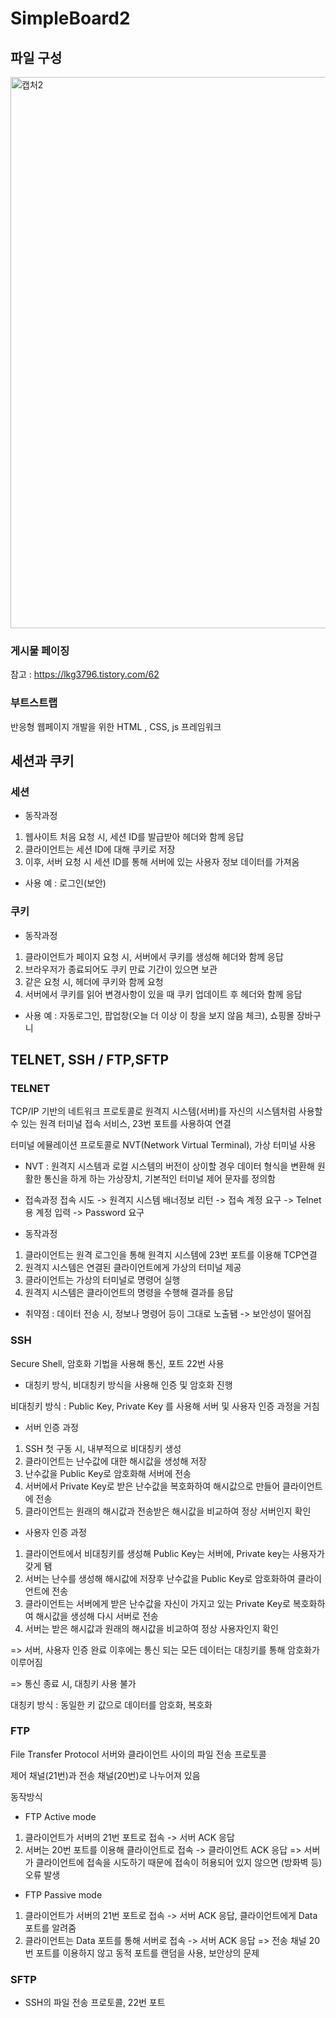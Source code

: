 # SimpleBoard2
## 파일 구성
<img width="882" alt="캡처2" src="https://user-images.githubusercontent.com/58197075/96426222-e9cd9e00-1237-11eb-8391-b404b6c3c491.PNG">

### 게시물 페이징
참고 : https://lkg3796.tistory.com/62

### 부트스트랩
반응형 웹페이지 개발을 위한 HTML , CSS, js 프레임워크 

## 세션과 쿠키
### 세션

- 동작과정
1. 웹사이트 처음 요청 시, 세션 ID를 발급받아 헤더와 함께 응답 
2. 클라이언트는 세션 ID에 대해 쿠키로 저장
3. 이후, 서버 요청 시 세션 ID를 통해 서버에 있는 사용자 정보 데이터를 가져옴

- 사용 예 :
로그인(보안)

### 쿠키

- 동작과정
1. 클라이언트가 페이지 요청 시, 서버에서 쿠키를 생성해 헤더와 함께 응답
2. 브라우저가 종료되어도 쿠키 만료 기간이 있으면 보관
3. 같은 요청 시, 헤더에 쿠키와 함께 요청
4. 서버에서 쿠키를 읽어 변경사항이 있을 때 쿠키 업데이트 후 헤더와 함께 응답

- 사용 예 :
자동로그인,
팝업창(오늘 더 이상 이 창을 보지 않음 체크),
쇼핑몰 장바구니

## TELNET, SSH / FTP,SFTP

### TELNET

TCP/IP 기반의 네트워크 프로토콜로 원격지 시스템(서버)를 자신의 시스템처럼 사용할 수 있는 원격 터미널 접속 서비스, 23번 포트를 사용하여 연결 

터미널 에뮬레이션 프로토콜로 NVT(Network Virtual Terminal), 가상 터미널 사용
- NVT : 원격지 시스템과 로컬 시스템의 버전이 상이할 경우 데이터 형식을 변환해 원활한 통신을 하게 하는 가상장치, 기본적인 터미널 제어 문자를 정의함

- 접속과정 
접속 시도 -> 원격지 시스템 배너정보 리턴 -> 접속 계정 요구 -> Telnet용 계정 입력 -> Password 요구

- 동작과정
1. 클라이언트는 원격 로그인을 통해 원격지 시스템에 23번 포트를 이용해 TCP연결
2. 원격지 시스템은 연결된 클라이언트에게 가상의 터미널 제공
3. 클라이언트는 가상의 터미널로 명령어 실행
4. 원격지 시스템은 클라이언트의 명령을 수행해 결과를 응답
- 취약점 : 데이터 전송 시, 정보나 명령어 등이 그대로 노출됌 -> 보안성이 떨어짐

### SSH
Secure Shell, 암호화 기법을 사용해 통신, 포트 22번 사용

- 대칭키 방식, 비대칭키 방식을 사용해 인증 및 암호화 진행

비대칭키 방식 : Public Key, Private Key 를 사용해 서버 및 사용자 인증 과정을 거침 

- 서버 인증 과정
1. SSH 첫 구동 시, 내부적으로 비대칭키 생성
2. 클라이언트는 난수값에 대한 해시값을 생성해 저장
3. 난수값을 Public Key로 암호화해 서버에 전송
4. 서버에서 Private Key로 받은 난수값을 복호화하여 해시값으로 만들어 클라이언트에 전송
5. 클라이언트는 원래의 해시값과 전송받은 해시값을 비교하여 정상 서버인지 확인 

- 사용자 인증 과정
1. 클라이언트에서 비대칭키를 생성해 Public Key는 서버에, Private key는 사용자가 갖게 됌 
2. 서버는 난수를 생성해 해시값에 저장후 난수값을 Public Key로 암호화하여 클라이언트에 전송
3. 클라이언트는 서버에게 받은 난수값을 자신이 가지고 있는 Private Key로 복호화하여 해시값을 생성해 다시 서버로 전송
4. 서버는 받은 해시값과 원래의 해시값을 비교하여 정상 사용자인지 확인 

=> 서버, 사용자 인증 완료 이후에는 통신 되는 모든 데이터는 대칭키를 통해 암호화가 이루어짐

=> 통신 종료 시, 대칭키 사용 불가 

대칭키 방식 : 동일한 키 값으로 데이터를 암호화, 복호화

### FTP
File Transfer Protocol 서버와 클라이언트 사이의 파일 전송 프로토콜

제어 채널(21번)과 전송 채널(20번)로 나누어져 있음

동작방식

- FTP Active mode
1. 클라이언트가 서버의 21번 포트로 접속 -> 서버 ACK 응답
2. 서버는 20번 포트를 이용해 클라이언트로 접속 -> 클라이언트 ACK 응답
=> 서버가 클라이언트에 접속을 시도하기 때문에 접속이 허용되어 있지 않으면 (방화벽 등) 오류 발생 

- FTP Passive mode 
1. 클라이언트가 서버의 21번 포트로 접속 -> 서버 ACK 응답, 클라이언트에게 Data 포트를 알려줌
2. 클라이언트는 Data 포트를 통해 서버로 접속 -> 서버 ACK 응답
=> 전송 채널 20번 포트를 이용하지 않고 동적 포트를 랜덤을 사용, 보안상의 문제  

### SFTP
- SSH의 파일 전송 프로토콜, 22번 포트
